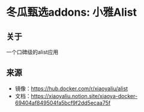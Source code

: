 # 冬瓜甄选addons: 小雅Alist

## 关于
一个口碑级的alist应用

## 来源
- 镜像：https://hub.docker.com/r/xiaoyaliu/alist
- 文档：https://xiaoyaliu.notion.site/xiaoya-docker-69404af849504fa5bcf9f2dd5ecaa75f
